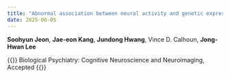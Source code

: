 ```yaml
---
title: "Abnormal association between neural activity and genetic expressions of impulsivity in attention deficit hyperactivity disorder: an Adolescent Brain Cognitive Development study"
date: 2025-06-05
---
```


**Soohyun Jeon**, **Jae-eon Kang**, **Jundong Hwang**, Vince D. Calhoun, **Jong-Hwan Lee**

{{<format bright-green>}}
Biological Psychiatry: Cognitive Neuroscience and Neuroimaging, Accepted
{{</format>}}

<!-- 
![Image](//bspl.korea.ac.kr/Board/Articles/2024/fig1_choi_etal_JNER_2024.png)


[[PubMed](https://pubmed.ncbi.nlm.nih.gov/38627779/) /

[Journal Home](https://www.sciencedirect.com/science/article/abs/pii/S2451902225001338?via%3Dihub)/

[Google Scholar](https://scholar.google.com/scholar?hl=en&as_sdt=0%2C22&q=Use+of+functional+magnetic+resonance+imaging+to+identify+cortical+loci+for+lower+limb+movements+and+their+efficacy+for+individuals+after+stroke&btnG=)]
-->
